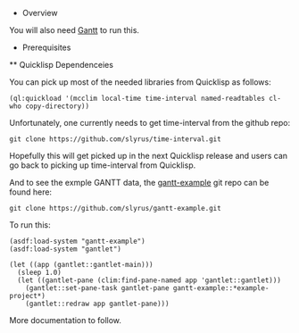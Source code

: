 
* Overview

You will also need [Gantt](https://github.com/slyrus/gantt) to run this.

* Prerequisites

** Quicklisp Dependenceies

You can pick up most of the needed libraries from Quicklisp as follows:

    (ql:quickload '(mcclim local-time time-interval named-readtables cl-who copy-directory))

Unfortunately, one currently needs to get time-interval from the github repo:

    git clone https://github.com/slyrus/time-interval.git

Hopefully this will get picked up in the next Quicklisp release and
users can go back to picking up time-interval from Quicklisp.

And to see the exmple GANTT data, the
[gantt-example](https://github.com/slyrus/gantt-example/) git repo can
be found here:

    git clone https://github.com/slyrus/gantt-example.git

To run this:

    (asdf:load-system "gantt-example")
    (asdf:load-system "gantlet")

    (let ((app (gantlet::gantlet-main)))
      (sleep 1.0)
      (let ((gantlet-pane (clim:find-pane-named app 'gantlet::gantlet)))
        (gantlet::set-pane-task gantlet-pane gantt-example::*example-project*)
        (gantlet::redraw app gantlet-pane)))

More documentation to follow.
